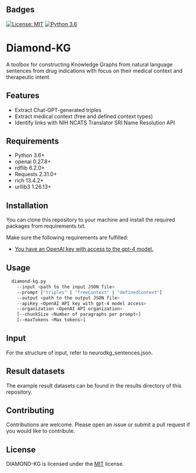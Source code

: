 ## Badges
[![License: MIT](https://img.shields.io/badge/License-MIT-yellow.svg)](https://opensource.org/licenses/MIT) [![Python 3.6](https://img.shields.io/badge/python-3.6-blue.svg)](https://www.python.org/downloads/release/python-360/)

# Diamond-KG

A toolbox for constructing Knowledge Graphs from natural language sentences from drug indications
with focus on their medical context and therapeutic intent.

## Features

- Extract Chat-GPT-generated triples
- Extract medical context (free and defined context types)
- Identify links with NIH NCATS Translator SRI Name Resolution API

## Requirements

- Python 3.6+
- openai 0.27.8+
- rdflib 6.2.0+
- Requests 2.31.0+
- rich 13.4.2+
- urllib3 1.26.13+

## Installation

You can clone this repository to your machine and install the required packages from requirements.txt.

Make sure the following requirements are fulfilled:
- [You have an OpenAI key with access to the gpt-4 model.](https://openai.com/gpt-4)

## Usage

```bash
  diamond-kg.py 
    --input <path to the input JSON file> 
    --prompt ["triples" | "freeContext" | "definedContext"] 
    --output <path to the output JSON file> 
    --apiKey <OpenAI API key with gpt-4 model access> 
    --organization <OpenAI API organization>
    [--chunkSize <Number of paragraphs per prompt>]
    [--maxTokens <Max tokens>]
```

## Input

For the structure of input, refer to neurodkg_sentences.json.

## Result datasets

The example result datasets can be found in the results directory of this repository.

## Contributing

Contributions are welcome. Please open an issue or submit a pull request if you would like to contribute.

## License

DIAMOND-KG is licensed under the [MIT](https://opensource.org/licenses/MIT) license.
